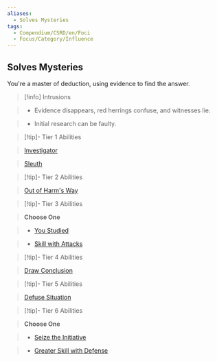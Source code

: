 ```yaml
---
aliases:
  - Solves Mysteries
tags:
  - Compendium/CSRD/en/Foci
  - Focus/Category/Influence
---
```

  
    
## Solves Mysteries    
You're a master of deduction, using evidence to find the answer.    
  
>[!info] Intrusions    
>- Evidence disappears, red herrings confuse, and witnesses lie.    
>- Initial research can be faulty.    
  
  
>[!tip]- Tier 1 Abilities    
> [Investigator](Investigator.md)    
> [Sleuth](Sleuth.md)    
  
  
>[!tip]- Tier 2 Abilities    
> [Out of Harm's Way](Out-of-Harm's-Way.md)    
  
  
>[!tip]- Tier 3 Abilities    
> **Choose One**    
>- [You Studied](You-Studied.md)    
>- [Skill with Attacks](Skill-With-Attacks.md)    
  
  
>[!tip]- Tier 4 Abilities    
> [Draw Conclusion](Draw-Conclusion.md)    
  
  
>[!tip]- Tier 5 Abilities    
> [Defuse Situation](Defuse-Situation.md)    
  
  
>[!tip]- Tier 6 Abilities    
> **Choose One**    
>- [Seize the Initiative](Seize-the-Initiative.md)    
>- [Greater Skill with Defense](Greater-Skill-With-Defense.md)